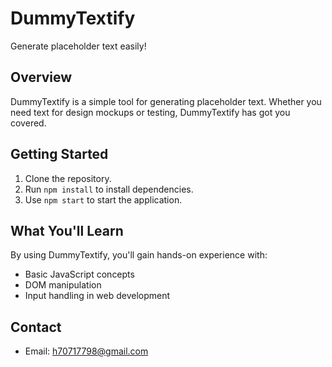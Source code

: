 # DummyTextify

Generate placeholder text easily!

## Overview

DummyTextify is a simple tool for generating placeholder text. Whether you need text for design mockups or testing, DummyTextify has got you covered.

## Getting Started

1. Clone the repository.
2. Run `npm install` to install dependencies.
3. Use `npm start` to start the application.

## What You'll Learn

By using DummyTextify, you'll gain hands-on experience with:

- Basic JavaScript concepts
- DOM manipulation
- Input handling in web development

## Contact

- Email: h70717798@gmail.com

